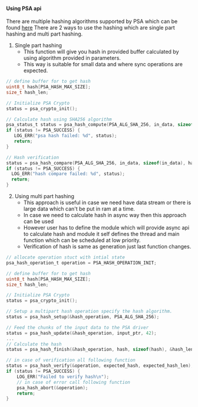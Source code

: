 #### Using PSA api
There are multiple hashing algorithms supported by PSA which can be found [here](https://docs.nordicsemi.com/bundle/ncs-latest/page/nrf/libraries/security/nrf_security/doc/driver_config.html#hash_support) 
There are 2 ways to use the hashing which are single part hashing and multi part hashing.
1. Single part hashing
	- This function will give you hash in provided buffer calculated by using algorithm provided in parameters.
	- This way is suitable for small data and where sync operations are expected.
```c
// define buffer for to get hash
uint8_t hash[PSA_HASH_MAX_SIZE];
size_t hash_len;

// Initialize PSA Crypto
status = psa_crypto_init();

// Calculate hash using SHA256 algorithm
psa_status_t status = psa_hash_compute(PSA_ALG_SHA_256, in_data, sizeof(in_data), hash, sizeof(hash), &hash_len);
if (status != PSA_SUCCESS) {
   LOG_ERR("psa hash failed: %d", status);
   return;
}

// Hash verification
status = psa_hash_compare(PSA_ALG_SHA_256, in_data, sizeof(in_data), hash, sizeof(hash));
if (status != PSA_SUCCESS) {
  LOG_ERR("hash compare failed: %d", status);
  return;
}
```

2. Using multi part hashing
	- This approach is useful in case we need have data stream or there is large data which can't be put in ram at a time.
	- In case we need to calculate hash in async way then this approach can be used
	- However user has to define the module which will provide async api to calculate hash and module it self defines the thread and main function which can be scheduled at low priority.
	- Verification of hash is same as generation just last function changes.
```c
// allocate operation stuct with intial state
psa_hash_operation_t operation = PSA_HASH_OPERATION_INIT;

// define buffer for to get hash
uint8_t hash[PSA_HASH_MAX_SIZE];
size_t hash_len;

// Initialize PSA Crypto
status = psa_crypto_init();

// Setup a multipart hash operation specify the hash algorithm.
status = psa_hash_setup(&hash_operation, PSA_ALG_SHA_256);

// Feed the chunks of the input data to the PSA driver 
status = psa_hash_update(&hash_operation, input_ptr, 42);
...
// Calculate the hash
status = psa_hash_finish(&hash_operation, hash, sizeof(hash), &hash_len);

// in case of verification all following function
status = psa_hash_verify(&operation, expected_hash, expected_hash_len);
if (status != PSA_SUCCESS) {
    LOG_ERR("Failed to verify hash\n");
    // in case of error call following function
    psa_hash_abort(&operation);
    return;
}
```
